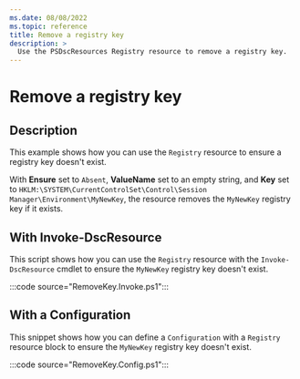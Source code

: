 ```yaml
---
ms.date: 08/08/2022
ms.topic: reference
title: Remove a registry key
description: >
  Use the PSDscResources Registry resource to remove a registry key.
---
```


# Remove a registry key

## Description

This example shows how you can use the `Registry` resource to ensure a registry key doesn't exist.

With **Ensure** set to `Absent`, **ValueName** set to an empty string, and **Key** set to
`HKLM:\SYSTEM\CurrentControlSet\Control\Session Manager\Environment\MyNewKey`, the resource removes
the `MyNewKey` registry key if it exists.

## With Invoke-DscResource

This script shows how you can use the `Registry` resource with the `Invoke-DscResource` cmdlet to
ensure the `MyNewKey` registry key doesn't exist.

:::code source="RemoveKey.Invoke.ps1":::

## With a Configuration

This snippet shows how you can define a `Configuration` with a `Registry` resource block to ensure
the `MyNewKey` registry key doesn't exist.

:::code source="RemoveKey.Config.ps1":::
